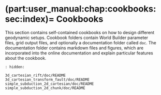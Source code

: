(part:user_manual:chap:cookbooks:sec:index)=
Cookbooks
======================

This section contains self-contained cookbooks on how to design different geodynamic setups. Cookbook folders contain World Builder parameter files, grid output files, and optionally a documentation folder called `doc`. The documentation folder contains markdown files and figures, which are incorporated into the online documentation and explain particular features about the cookbook.


```{toctree}
: hidden:

3d_cartesian_rift/doc/README
3d_cartesian_transform_fault/doc/README
simple_subduction_2d_cartesian/doc/README
simple_subduction_2d_chunk/doc/README
```
